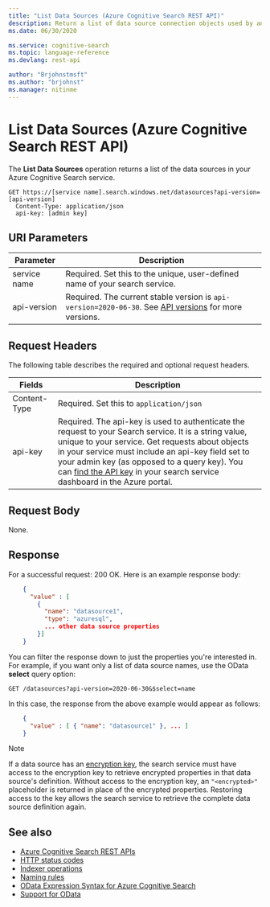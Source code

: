 ```yaml
---
title: "List Data Sources (Azure Cognitive Search REST API)"
description: Return a list of data source connection objects used by an Azure Cognitive Search indexer.
ms.date: 06/30/2020

ms.service: cognitive-search
ms.topic: language-reference
ms.devlang: rest-api

author: "Brjohnstmsft"
ms.author: "brjohnst"
ms.manager: nitinme
---
```

# List Data Sources (Azure Cognitive Search REST API)

The **List Data Sources** operation returns a list of the data sources in your Azure Cognitive Search service.  

```http
GET https://[service name].search.windows.net/datasources?api-version=[api-version]  
  Content-Type: application/json  
  api-key: [admin key]  
```  

## URI Parameters

| Parameter  | Description  |
|-------------|--------------|
| service name | Required. Set this to the unique, user-defined name of your search service. |
| api-version | Required. The current stable version is `api-version=2020-06-30`. See [API versions](search-service-api-versions.md) for more versions.|

## Request Headers

The following table describes the required and optional request headers.  

|Fields              |Description      |  
|--------------------|-----------------|  
|Content-Type|Required. Set this to `application/json`|  
|api-key|Required. The api-key is used to authenticate the request to your Search service. It is a string value, unique to your service. Get requests about objects in your service must include an api-key field set to your admin key (as opposed to a query key). You can [find the API key](/azure/search/search-security-api-keys#find-existing-keys) in your search service dashboard in the Azure portal.|  

## Request Body

 None.  

## Response

 For a successful request: 200 OK. Here is an example response body:  

```json
    {  
      "value" : [  
        {  
          "name": "datasource1",  
          "type": "azuresql",  
          ... other data source properties  
        }]  
    }  
```  

 You can filter the response down to just the properties you're interested in. For example, if you want only a list of data source names, use the OData **select** query option:  

```http
GET /datasources?api-version=2020-06-30&$select=name  
```  

 In this case, the response from the above example would appear as follows:  

```json
    {  
      "value" : [ { "name": "datasource1" }, ... ]  
    }  
```

> [!NOTE]
> If a data source has an [encryption key](/azure/search/search-security-manage-encryption-keys), the search service must have access to the encryption key to retrieve encrypted properties in that data source's definition. Without access to the encryption key, an `"<encrypted>"` placeholder is returned in place of the encrypted properties. Restoring access to the key allows the search service to retrieve the complete data source definition again.

## See also

+ [Azure Cognitive Search REST APIs](index.md)
+ [HTTP status codes](http-status-codes.md)
+ [Indexer operations](indexer-operations.md)
+ [Naming rules](naming-rules.md)
+ [OData Expression Syntax for Azure Cognitive Search](/azure/search/query-odata-filter-orderby-syntax)
+ [Support for OData](support-for-odata.md)  

